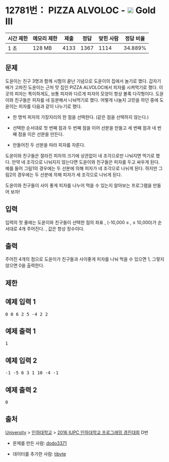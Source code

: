 # 12781번： PIZZA ALVOLOC - <img src="https://static.solved.ac/tier_small/13.svg" style="height:20px" /> Gold III



| 시간 제한 | 메모리 제한 | 제출 | 정답 | 맞힌 사람 | 정답 비율 |
| --- | --- | --- | --- | --- | --- |
| 1 초 | 128 MB | 4133 | 1367 | 1114 | 34.889% |
## 문제

도윤이는 친구 3명과 함께 시험이 끝난 기념으로 도윤이의 집에서 놀기로 했다. 갑자기 배가 고파진 도윤이는 근처 맛 집인 PIZZA ALVOLOC에서 피자를 시켜먹기로 했다. 이 곳의 피자는 특이하게도, 보통 피자와 다르게 피자의 모양이 항상 볼록 다각형이다. 도윤이와 친구들은 피자를 네 등분해서 나눠먹기로 했다. 어떻게 나눌지 고민을 하던 중에 도윤이는 피자를 다음과 같이 나누기로 했다.

- 한 명씩 피자의 가장자리의 한 점을 선택한다. (같은 점을 선택하지 않는다.)

- 선택한 순서대로 첫 번째 점과 두 번째 점을 이어 선분을 만들고 세 번째 점과 네 번째 점을 이은 선분을 만든다.

- 만들어진 두 선분을 따라 피자를 자른다.



도윤이와 친구들은 잘라진 피자의 크기에 상관없이 네 조각으로만 나눠지면 먹기로 했다. 만약 네 조각으로 나눠지지 않는다면 도윤이와 친구들은 피자를 두고 싸우게 된다. 예를 들어 그림1의 경우에는 두 선분에 의해 피자가 네 조각으로 나뉘게 된다. 하지만 그림2의 경우에는 두 선분에 의해 피자가 세 조각으로 나뉘게 된다. 

도윤이와 친구들이 사이 좋게 피자를 나누어 먹을 수 있는지 알아보는 프로그램을 만들어 보자!

## 입력

입력의 첫 줄에는 도윤이와 친구들이 선택한 점의 좌표 , (-10,000 ≤ ,  ≤ 10,000)가 순서대로 4개 주어진다. , 값은 항상 정수이다.

## 출력

주어진 4개의 점으로 도윤이가 친구들과 사이좋게 피자를 나눠 먹을 수 있으면 1, 그렇지 않으면 0을 출력한다.

## 제한

## 예제 입력 1

<pre>0 0 6 2 5 -4 2 2
</pre>
## 예제 출력 1

<pre>1
</pre>
## 예제 입력 2

<pre>-1 -5 6 3 1 10 -4 -1
</pre>
## 예제 출력 2

<pre>0
</pre>
## 출처

[University](/category/5) > [인하대학교](/category/336) > [2016 IUPC 인하대학교 프로그래밍 경진대회](/category/detail/1492) D번

- 문제를 만든 사람: [dodo3371](/user/dodo3371)

- 데이터를 추가한 사람: [tibyte](/user/tibyte)